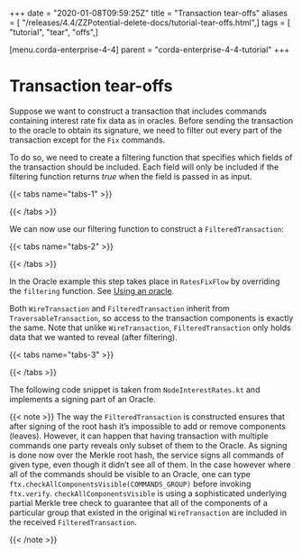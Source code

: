 +++
date = "2020-01-08T09:59:25Z"
title = "Transaction tear-offs"
aliases = [ "/releases/4.4/ZZPotential-delete-docs/tutorial-tear-offs.html",]
tags = [ "tutorial", "tear", "offs",]

[menu.corda-enterprise-4-4]
parent = "corda-enterprise-4-4-tutorial"
+++



# Transaction tear-offs

Suppose we want to construct a transaction that includes commands containing interest rate fix data as in
            oracles. Before sending the transaction to the oracle to obtain its signature, we need to filter out every part
            of the transaction except for the `Fix` commands.

To do so, we need to create a filtering function that specifies which fields of the transaction should be included.
            Each field will only be included if the filtering function returns *true* when the field is passed in as input.


{{< tabs name="tabs-1" >}}

{{< /tabs >}}

We can now use our filtering function to construct a `FilteredTransaction`:


{{< tabs name="tabs-2" >}}

{{< /tabs >}}

In the Oracle example this step takes place in `RatesFixFlow` by overriding the `filtering` function. See
            [Using an oracle](../oracles.md#filtering-ref).

Both `WireTransaction` and `FilteredTransaction` inherit from `TraversableTransaction`, so access to the
            transaction components is exactly the same. Note that unlike `WireTransaction`,
            `FilteredTransaction` only holds data that we wanted to reveal (after filtering).


{{< tabs name="tabs-3" >}}

{{< /tabs >}}

The following code snippet is taken from `NodeInterestRates.kt` and implements a signing part of an Oracle.


{{< note >}}
The way the `FilteredTransaction` is constructed ensures that after signing of the root hash it’s impossible to add or remove
                components (leaves). However, it can happen that having transaction with multiple commands one party reveals only subset of them to the Oracle.
                As signing is done now over the Merkle root hash, the service signs all commands of given type, even though it didn’t see
                all of them. In the case however where all of the commands should be visible to an Oracle, one can type `ftx.checkAllComponentsVisible(COMMANDS_GROUP)` before invoking `ftx.verify`.
                `checkAllComponentsVisible` is using a sophisticated underlying partial Merkle tree check to guarantee that all of
                the components of a particular group that existed in the original `WireTransaction` are included in the received
                `FilteredTransaction`.

{{< /note >}}


